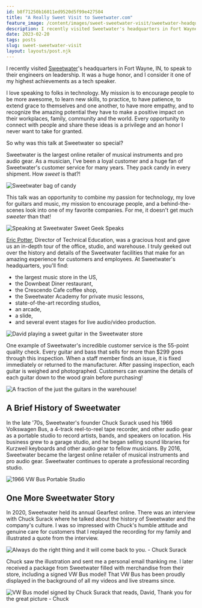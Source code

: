 ```yaml
---
id: b8f71250b16011ed9520d5f99e427504
title: "A Really Sweet Visit to Sweetwater.com"
feature_image: /content/images/sweet-sweetwater-visit/sweetwater-headquarters.jpg
description: I recently visited Sweetwater's headquarters in Fort Wayne, IN, to speak to their engineers on leadership. It was a huge honor, and I consider it one of my highest achievements as a tech speaker.
date: 2023-02-20
tags: posts
slug: sweet-sweetwater-visit
layout: layouts/post.njk
---
```


I recently visited [Sweetwater](https://www.sweetwater.com/)'s headquarters in Fort Wayne, IN, to speak to their engineers on leadership. It was a huge honor, and I consider it one of my highest achievements as a tech speaker.

I love speaking to folks in technology. My mission is to encourage people to be more awesome, to learn new skills, to practice, to have patience, to extend grace to themselves and one another, to have more empathy, and to recognize the amazing potential they have to make a positive impact on their workplaces, family, community and the world. Every opportunity to connect with people and share these ideas is a privilege and an honor I never want to take for granted.

So why was this talk at Sweetwater so special?

Sweetwater is the largest online retailer of musical instruments and pro audio gear. As a musician, I've been a loyal customer and a huge fan of Sweetwater's customer service for many years. They pack candy in every shipment. How *sweet* is that?!

![Sweetwater bag of candy](/content/images/sweet-sweetwater-visit/sweetwater-candy-bag.jpg)

This talk was an opportunity to combine my passion for technology, my love for guitars and music, my mission to encourage people, and a behind-the-scenes look into one of my favorite companies. For me, it doesn't get much *sweeter* than that!

![Speaking at Sweetwater Sweet Geek Speaks](/content/images/sweet-sweetwater-visit/sweet-sweetwater-visit.jpg)

[Eric Potter](https://www.linkedin.com/in/ericbpotter/), Director of Technical Education, was a gracious host and gave us an in-depth tour of the office, studio, and warehouse. I truly geeked out over the history and details of the Sweetwater facilities that make for an amazing experience for customers and employees. At Sweetwater's headquarters, you'll find:

* the largest music store in the US,
* the Downbeat Diner restaurant,
* the Crescendo Cafe coffee shop,
* the Sweetwater Academy for private music lessons,
* state-of-the-art recording studios,
* an arcade,
* a slide,
* and several event stages for live audio/video production.

![David playing a sweet guitar in the Sweetwater store](/content/images/sweet-sweetwater-visit/playing-guitar-sweetwater.jpg)

One example of Sweetwater's incredible customer service is the 55-point quality check. Every guitar and bass that sells for more than $299 goes through this inspection. When a staff member finds an issue, it is fixed immediately or returned to the manufacturer. After passing inspection, each guitar is weighed and photographed. Customers can examine the details of each guitar down to the wood grain before purchasing!

![A fraction of the just the guitars in the warehouse!](/content/images/sweet-sweetwater-visit/warehouse-guitars.jpg)

## A Brief History of Sweetwater

In the late '70s, Sweetwater's founder Chuck Surack used his 1966 Volkswagen Bus, a 4-track reel-to-reel tape recorder, and other audio gear as a portable studio to record artists, bands, and speakers on location. His business grew to a garage studio, and he began selling sound libraries for Kurzweil keyboards and other audio gear to fellow musicians. By 2016, Sweetwater became the largest online retailer of musical instruments and pro audio gear. Sweetwater continues to operate a professional recording studio.

![1966 VW Bus Portable Studio](/content/images/sweet-sweetwater-visit/vw-bus-studio.jpg)

## One More Sweetwater Story

In 2020, Sweetwater held its annual Gearfest online. There was an interview with Chuck Surack where he talked about the history of Sweetwater and the company's culture. I was so impressed with Chuck's humble attitude and genuine care for customers that I replayed the recording for my family and illustrated a quote from the interview.

![Always do the right thing and it will come back to you. - Chuck Surack](/content/images/sweet-sweetwater-visit/sweetwater-chuck-surack.jpg)

Chuck saw the illustration and sent me a personal email thanking me. I later received a package from Sweetwater filled with merchandise from their store, including a signed VW Bus model! That VW Bus has been proudly displayed in the background of all my videos and live streams since.

![VW Bus model signed by Chuck Surack that reads, David, Thank you for the great picture - Chuck](/content/images/sweet-sweetwater-visit/signed-vw-bus-model.jpg)
